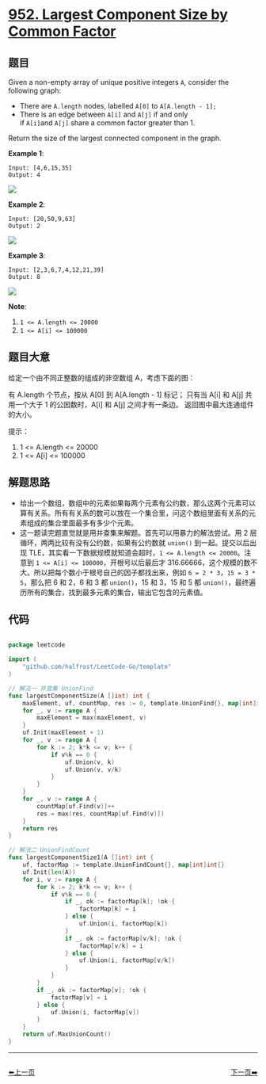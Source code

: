 # [952. Largest Component Size by Common Factor](https://leetcode.com/problems/largest-component-size-by-common-factor/)


## 题目

Given a non-empty array of unique positive integers `A`, consider the following graph:

- There are `A.length` nodes, labelled `A[0]` to `A[A.length - 1];`
- There is an edge between `A[i]` and `A[j]` if and only if `A[i]`and `A[j]` share a common factor greater than 1.

Return the size of the largest connected component in the graph.

**Example 1**:

    Input: [4,6,15,35]
    Output: 4

![](https://assets.leetcode-cn.com/aliyun-lc-upload/uploads/2018/12/01/ex1.png)

**Example 2**:

    Input: [20,50,9,63]
    Output: 2

![](https://assets.leetcode-cn.com/aliyun-lc-upload/uploads/2018/12/01/ex2.png)

**Example 3**:

    Input: [2,3,6,7,4,12,21,39]
    Output: 8

![](https://assets.leetcode-cn.com/aliyun-lc-upload/uploads/2018/12/01/ex3.png)

**Note**:

1. `1 <= A.length <= 20000`
2. `1 <= A[i] <= 100000`


## 题目大意

给定一个由不同正整数的组成的非空数组 A，考虑下面的图：

有 A.length 个节点，按从 A[0] 到 A[A.length - 1] 标记；
只有当 A[i] 和 A[j] 共用一个大于 1 的公因数时，A[i] 和 A[j] 之间才有一条边。
返回图中最大连通组件的大小。

提示：

1. 1 <= A.length <= 20000
2. 1 <= A[i] <= 100000

## 解题思路

- 给出一个数组，数组中的元素如果每两个元素有公约数，那么这两个元素可以算有关系。所有有关系的数可以放在一个集合里，问这个数组里面有关系的元素组成的集合里面最多有多少个元素。
- 这一题读完题直觉就是用并查集来解题。首先可以用暴力的解法尝试。用 2 层循环，两两比较有没有公约数，如果有公约数就 `union()` 到一起。提交以后出现 TLE，其实看一下数据规模就知道会超时，`1 <= A.length <= 20000`。注意到 `1 <= A[i] <= 100000`，开根号以后最后才 316.66666，这个规模的数不大。所以把每个数小于根号自己的因子都找出来，例如 `6 = 2 * 3`，`15 = 3 * 5`，那么把 6 和 2，6 和 3 都 `union()`，15 和 3，15 和 5 都 `union()`，最终遍历所有的集合，找到最多元素的集合，输出它包含的元素值。


## 代码

```go

package leetcode

import (
	"github.com/halfrost/LeetCode-Go/template"
)

// 解法一 并查集 UnionFind
func largestComponentSize(A []int) int {
	maxElement, uf, countMap, res := 0, template.UnionFind{}, map[int]int{}, 1
	for _, v := range A {
		maxElement = max(maxElement, v)
	}
	uf.Init(maxElement + 1)
	for _, v := range A {
		for k := 2; k*k <= v; k++ {
			if v%k == 0 {
				uf.Union(v, k)
				uf.Union(v, v/k)
			}
		}
	}
	for _, v := range A {
		countMap[uf.Find(v)]++
		res = max(res, countMap[uf.Find(v)])
	}
	return res
}

// 解法二 UnionFindCount
func largestComponentSize1(A []int) int {
	uf, factorMap := template.UnionFindCount{}, map[int]int{}
	uf.Init(len(A))
	for i, v := range A {
		for k := 2; k*k <= v; k++ {
			if v%k == 0 {
				if _, ok := factorMap[k]; !ok {
					factorMap[k] = i
				} else {
					uf.Union(i, factorMap[k])
				}
				if _, ok := factorMap[v/k]; !ok {
					factorMap[v/k] = i
				} else {
					uf.Union(i, factorMap[v/k])
				}
			}
		}
		if _, ok := factorMap[v]; !ok {
			factorMap[v] = i
		} else {
			uf.Union(i, factorMap[v])
		}
	}
	return uf.MaxUnionCount()
}

```


----------------------------------------------
<div style="display: flex;justify-content: space-between;align-items: center;">
<p><a href="https://books.halfrost.com/leetcode/ChapterFour/0900~0999/0949.Largest-Time-for-Given-Digits/">⬅️上一页</a></p>
<p><a href="https://books.halfrost.com/leetcode/ChapterFour/0900~0999/0953.Verifying-an-Alien-Dictionary/">下一页➡️</a></p>
</div>
